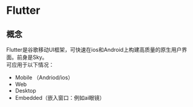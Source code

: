 # Flutter
## 概念
Flutter是谷歌移动UI框架，可快速在ios和Android上构建高质量的原生用户界面。前身是Sky。  
可应用于以下情况：
* Mobile （Andriod/ios）
* Web
* Desktop
* Embedded（嵌入窗口：例如ai眼镜）
